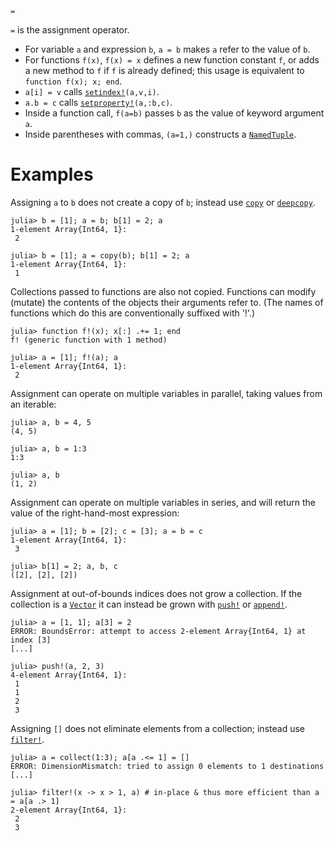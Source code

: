 ```
=
```

`=` is the assignment operator.

  * For variable `a` and expression `b`, `a = b` makes `a` refer to the value of `b`.
  * For functions `f(x)`, `f(x) = x` defines a new function constant `f`, or adds a new method to `f` if `f` is already defined; this usage is equivalent to `function f(x); x; end`.
  * `a[i] = v` calls [`setindex!`](@ref)`(a,v,i)`.
  * `a.b = c` calls [`setproperty!`](@ref)`(a,:b,c)`.
  * Inside a function call, `f(a=b)` passes `b` as the value of keyword argument `a`.
  * Inside parentheses with commas, `(a=1,)` constructs a [`NamedTuple`](@ref).

# Examples

Assigning `a` to `b` does not create a copy of `b`; instead use [`copy`](@ref) or [`deepcopy`](@ref).

```jldoctest
julia> b = [1]; a = b; b[1] = 2; a
1-element Array{Int64, 1}:
 2

julia> b = [1]; a = copy(b); b[1] = 2; a
1-element Array{Int64, 1}:
 1

```

Collections passed to functions are also not copied. Functions can modify (mutate) the contents of the objects their arguments refer to. (The names of functions which do this are conventionally suffixed with '!'.)

```jldoctest
julia> function f!(x); x[:] .+= 1; end
f! (generic function with 1 method)

julia> a = [1]; f!(a); a
1-element Array{Int64, 1}:
 2

```

Assignment can operate on multiple variables in parallel, taking values from an iterable:

```jldoctest
julia> a, b = 4, 5
(4, 5)

julia> a, b = 1:3
1:3

julia> a, b
(1, 2)

```

Assignment can operate on multiple variables in series, and will return the value of the right-hand-most expression:

```jldoctest
julia> a = [1]; b = [2]; c = [3]; a = b = c
1-element Array{Int64, 1}:
 3

julia> b[1] = 2; a, b, c
([2], [2], [2])

```

Assignment at out-of-bounds indices does not grow a collection. If the collection is a [`Vector`](@ref) it can instead be grown with [`push!`](@ref) or [`append!`](@ref).

```jldoctest
julia> a = [1, 1]; a[3] = 2
ERROR: BoundsError: attempt to access 2-element Array{Int64, 1} at index [3]
[...]

julia> push!(a, 2, 3)
4-element Array{Int64, 1}:
 1
 1
 2
 3

```

Assigning `[]` does not eliminate elements from a collection; instead use [`filter!`](@ref).

```jldoctest
julia> a = collect(1:3); a[a .<= 1] = []
ERROR: DimensionMismatch: tried to assign 0 elements to 1 destinations
[...]

julia> filter!(x -> x > 1, a) # in-place & thus more efficient than a = a[a .> 1]
2-element Array{Int64, 1}:
 2
 3

```
